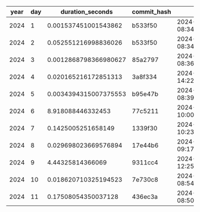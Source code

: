 | year | day | duration_seconds | commit_hash | run_ts |
| --- | --- | --- | --- | --- |
| 2024 | 1 | 0.001537451001543862 | b533f50 | 2024-12-02 08:34:35.664174 |
| 2024 | 2 | 0.052551216998836026 | b533f50 | 2024-12-02 08:34:40.496494 |
| 2024 | 3 | 0.0012868798366980627 | 85a2797 | 2024-12-03 08:36:33.488404 |
| 2024 | 4 | 0.020165216172851313 | 3a8f334 | 2024-12-04 14:22:02.099342 |
| 2024 | 5 | 0.0034394315007375553 | b95e47b | 2024-12-05 08:39:23.638481 |
| 2024 | 6 | 8.918088446332453 | 77c5211 | 2024-12-06 10:00:58.860156 |
| 2024 | 7 | 0.1425005251658149 | 1339f30 | 2024-12-07 10:23:04.260052 |
| 2024 | 8 | 0.029698023669576894 | 17e44b6 | 2024-12-08 09:17:14.098154 |
| 2024 | 9 | 4.44325814366069 | 9311cc4 | 2024-12-09 12:25:49.661678 |
| 2024 | 10 | 0.018620710325194523 | 7e730c8 | 2024-12-10 08:54:33.666351 |
| 2024 | 11 | 0.17508054350037128 | 436ec3a | 2024-12-11 08:50:44.228305 |